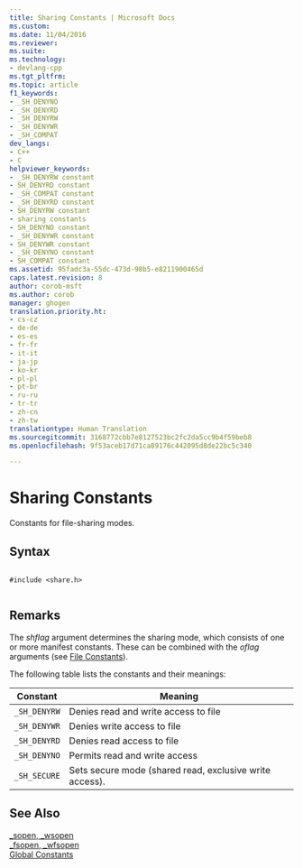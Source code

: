 ```yaml
---
title: Sharing Constants | Microsoft Docs
ms.custom: 
ms.date: 11/04/2016
ms.reviewer: 
ms.suite: 
ms.technology:
- devlang-cpp
ms.tgt_pltfrm: 
ms.topic: article
f1_keywords:
- _SH_DENYNO
- _SH_DENYRD
- _SH_DENYRW
- _SH_DENYWR
- _SH_COMPAT
dev_langs:
- C++
- C
helpviewer_keywords:
- _SH_DENYRW constant
- SH_DENYRD constant
- _SH_COMPAT constant
- _SH_DENYRD constant
- SH_DENYRW constant
- sharing constants
- SH_DENYNO constant
- _SH_DENYWR constant
- SH_DENYWR constant
- _SH_DENYNO constant
- SH_COMPAT constant
ms.assetid: 95fadc3a-55dc-473d-98b5-e8211900465d
caps.latest.revision: 8
author: corob-msft
ms.author: corob
manager: ghogen
translation.priority.ht:
- cs-cz
- de-de
- es-es
- fr-fr
- it-it
- ja-jp
- ko-kr
- pl-pl
- pt-br
- ru-ru
- tr-tr
- zh-cn
- zh-tw
translationtype: Human Translation
ms.sourcegitcommit: 3168772cbb7e8127523bc2fc2da5cc9b4f59beb8
ms.openlocfilehash: 9f53aceb17d71ca89176c442095d8de22bc5c340

---
```

# Sharing Constants
Constants for file-sharing modes.  
  
## Syntax  
  
```  
  
#include <share.h>  
  
```  
  
## Remarks  
 The *shflag* argument determines the sharing mode, which consists of one or more manifest constants. These can be combined with the *oflag* arguments (see [File Constants](../c-runtime-library/file-constants.md)).  
  
 The following table lists the constants and their meanings:  
  
|Constant|Meaning|  
|--------------|-------------|  
|`_SH_DENYRW`|Denies read and write access to file|  
|`_SH_DENYWR`|Denies write access to file|  
|`_SH_DENYRD`|Denies read access to file|  
|`_SH_DENYNO`|Permits read and write access|  
|`_SH_SECURE`|Sets secure mode (shared read, exclusive write access).|  
  
## See Also  
 [_sopen, _wsopen](../c-runtime-library/reference/sopen-wsopen.md)   
 [_fsopen, _wfsopen](../c-runtime-library/reference/fsopen-wfsopen.md)   
 [Global Constants](../c-runtime-library/global-constants.md)


<!--HONumber=Jan17_HO1-->


